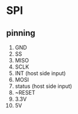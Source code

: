 # SPI
## pinning
 1. GND
 2. SS
 3. MISO
 4. SCLK
 5. INT (host side input)
 6. MOSI
 7. status (host side input)
 8. ~RESET
 9. 3.3V
 10. 5V

